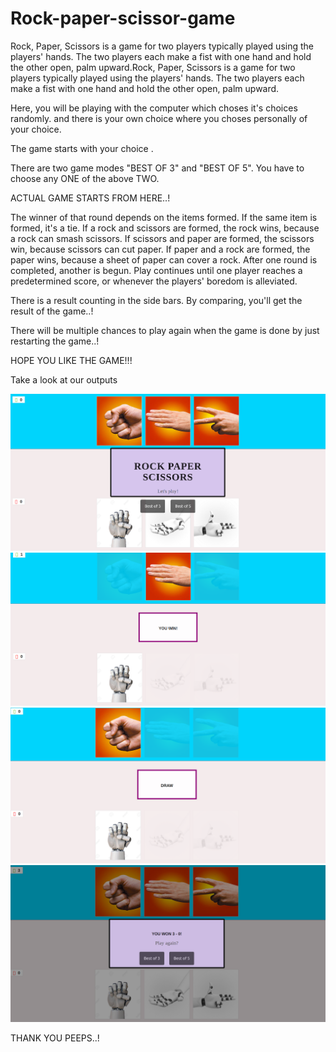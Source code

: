 # Rock-paper-scissor-game


Rock, Paper, Scissors is a game for two players typically played using the players' hands. The two players each make a fist with one hand and hold the other open, palm upward.Rock, Paper, Scissors is a game for two players typically played using the players' hands. The two players each make a fist with one hand and hold the other open, palm upward.

Here, you will be playing with the computer which choses it's choices randomly. and there is your own choice where you choses personally of your choice. 

The game starts with your choice . 

There are two game modes "BEST OF 3" and "BEST OF 5".
You have to choose any ONE of the above TWO.

ACTUAL GAME STARTS FROM HERE..!

The winner of that round depends on the items formed. If the same item is formed, it's a tie. If a rock and scissors are formed, the rock wins, because a rock can smash scissors. If scissors and paper are formed, the scissors win, because scissors can cut paper. If paper and a rock are formed, the paper wins, because a sheet of paper can cover a rock. After one round is completed, another is begun. Play continues until one player reaches a predetermined score, or whenever the players' boredom is alleviated.

There is a result counting in the side bars. By comparing, you'll get the result of the game..!

There will be multiple chances to play again when the game is done by just restarting the game..! 

HOPE YOU LIKE THE GAME!!!

Take a look at our outputs 

![rps_main](https://github.com/pranavi179/Rock-paper-scissor-game/blob/master/output/rps.png)
![game](https://github.com/pranavi179/Rock-paper-scissor-game/blob/master/output/game.png)
![draw](https://github.com/pranavi179/Rock-paper-scissor-game/blob/master/output/draw.png)
![result](https://github.com/pranavi179/Rock-paper-scissor-game/blob/master/output/result.png)

THANK YOU PEEPS..!

